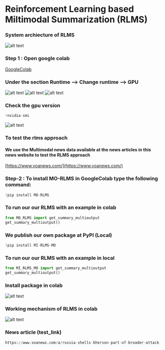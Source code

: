 # Reinforcement Learning based Miltimodal Summarization (RLMS)


###  System archiecture of RLMS
![alt text](https://github.com/PhaniSiginamsetty/RLMS/blob/main/img/mainarc-crop.jpg)

### Step 1 : Open google colab

[GoogleColab](https://colab.research.google.com/)

###  Under the section Runtime --> Change runtime --> GPU

![alt text](https://github.com/PhaniSiginamsetty/RLMS/blob/main/img/Screenshot%20(329).png)
![alt text](https://github.com/PhaniSiginamsetty/RLMS/blob/main/img/Screenshot%20(330).png)
![alt text](https://github.com/PhaniSiginamsetty/RLMS/blob/main/img/Screenshot%20(331).png)


###  Check the gpu version
```python
!nvidia-smi
```



![alt text](https://github.com/PhaniSiginamsetty/RLMS/blob/main/img/Screenshot%20(333).png)

###  To test the rlms approach
#### We use the Multimodal news data available at the news articles in this news website to test the RLMS approach
[https://www.voanews.com/](https://www.voanews.com/)

### Step-2 : To install MO-RLMS in GoogleColab type the following command: 
```python
!pip install MO-RLMS
```

### To run our our RLMS with an example in colab
```python
from MO_RLMS import get_summary_multioutput
get_summary_multioutput()
```
### We publish our own package at PyPI (Local)
```python
!pip install MI-RLMS-MO
```
### To run our our RLMS with an example in local
```python
from MI_RLMS_MO import get_summary_multioutput
get_summary_multioutput()

```


###  Install package in colab

![alt text](https://github.com/PhaniSiginamsetty/RLMS/blob/main/img/Screenshot%202022-12-20%2019.22.47.png)

###  Working mechanism of RLMS in colab

![alt text](https://github.com/PhaniSiginamsetty/RLMS/blob/main/img/Screenshot%202022-12-20%2019.30.52.png)

### News article (test_link) 
```python
https://www.voanews.com/a/russia-shells-kherson-part-of-broader-attack-on-southern-ukraine-/6881528.html
```


